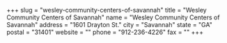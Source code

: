 +++
slug = "wesley-community-centers-of-savannah"
title = "Wesley Community Centers of Savannah"
name = "Wesley Community Centers of Savannah"
address = "1601 Drayton St."
city = "Savannah"
state = "GA"
postal = "31401"
website = ""
phone = "912-236-4226"
fax = ""
+++
